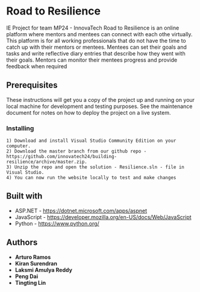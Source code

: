 # Road to Resilience
IE Project for team MP24 - InnovaTech
Road to Resilience is an online platform where mentors and mentees can connect with each othe virtually. This platform is for all working
professionals that do not have the time to catch up with their mentors or mentees. Mentees can set their goals and tasks and write reflective 
diary entries that describe how they went with their goals. Mentors can monitor their mentees progress and provide feedback when required 

## Prerequisites
These instructions will get you a copy of the project up and running on your local machine for development and testing purposes. 
See the maintenance document for notes on how to deploy the project on a live system.

### Installing
```
1) Download and install Visual Studio Community Edition on your computer.
2) Download the master branch from our github repo - https://github.com/innovatech24/building-resilience/archive/master.zip.
3) Unzip the repo and open the solution - Resilience.sln - file in Visual Studio. 
4) You can now run the website locally to test and make changes
```

## Built with
* ASP.NET - https://dotnet.microsoft.com/apps/aspnet
* JavaScript - https://developer.mozilla.org/en-US/docs/Web/JavaScript
* Python - https://www.python.org/

## Authors
* **Arturo Ramos**
* **Kiran Surendran**
* **Laksmi Amulya Reddy**
* **Peng Dai**
* **Tingting Lin**
